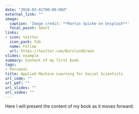 ```yaml
---
date: "2020-03-01T00:00:00Z"
external_link: ""
image:
  caption: 'Image credit: **Martin Spiske on Unsplash**'
  focal_point: Smart
links:
- icon: twitter
  icon_pack: fab
  name: Follow
  url: https://twitter.com/BarslundGreen
slides: example
summary: Content of my first book.
tags:
- Personal
title: Applied Machine Learning for Social Scientists
url_code: ""
url_pdf: ""
url_slides: ""
url_video: ""
---
```


Here I will present the content of my book as it moves forward.